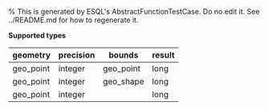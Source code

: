 % This is generated by ESQL's AbstractFunctionTestCase. Do no edit it. See ../README.md for how to regenerate it.

**Supported types**

| geometry | precision | bounds | result |
| --- | --- | --- | --- |
| geo_point | integer | geo_point | long |
| geo_point | integer | geo_shape | long |
| geo_point | integer | | long |

